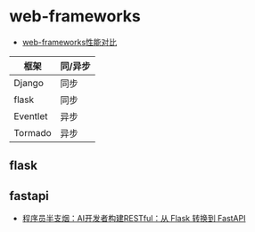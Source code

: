 # web-frameworks

- [web-frameworks性能对比](https://web-frameworks-benchmark.netlify.app/result)


| 框架     | 同/异步 |
|----------|---------|
| Django   | 同步    |
| flask    | 同步    |
| Eventlet | 异步    |
| Tormado  | 异步    |

## flask

## fastapi

- [程序员半支烟：AI开发者构建RESTful：从 Flask 转换到 FastAPI](https://mp.weixin.qq.com/s/9ZmmnnROXchM0eMonibTtQ)
